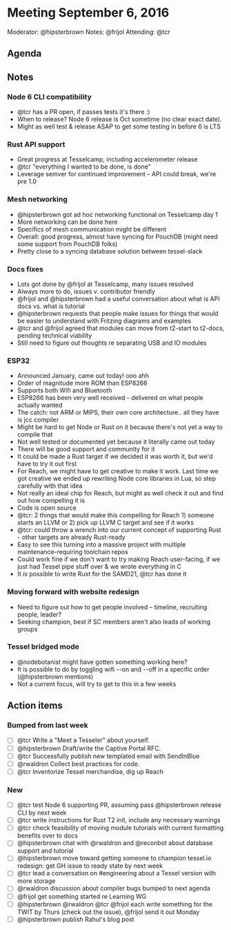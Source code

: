# Meeting September 6, 2016
Moderator: @hipsterbrown
Notes: @frijol
Attending: @tcr

## Agenda


## Notes
### Node 6 CLI compatibility
* @tcr has a PR open, if passes tests it's there :)
* When to release? Node 6 release is Oct sometime (no clear exact date).
* Might as well test & release ASAP to get some testing in before 6 is LTS

### Rust API support
* Great progress at Tesselcamp, including accelerometer release
* @tcr "everything I wanted to be done, is done"
* Leverage semver for continued improvement – API could break, we're pre 1.0

### Mesh networking
* @hipsterbrown got ad hoc networking functional on Tesselcamp day 1
* More networking can be done here
* Specifics of mesh communication might be different
* Overall: good progress, almost have syncing for PouchDB (might need some support from PouchDB folks)
* Pretty close to a syncing database solution between tessel-slack

### Docs fixes
* Lots got done by @frijol at Tesselcamp, many issues resolved
* Always more to do, issues v. contributor friendly
* @frijol and @hipsterbrown had a useful conversation about what is API docs vs. what is tutorial
* @hipsterbrown requests that people make issues for things that would be easier to understand with Fritzing diagrams and examples
* @tcr and @frijol agreed that modules can move from t2-start to t2-docs, pending technical viability
* Still need to figure out thoughts re separating USB and IO modules

### ESP32
* Announced January, came out today! ooo ahh
* Order of magnitude more ROM than ESP8266
* Supports both Wifi and Bluetooth
* ESP8266 has been very well received - delivered on what people actually wanted
* The catch: not ARM or MIPS, their own core architecture.. all they have is jcc compiler
* Might be hard to get Node or Rust on it because there's not yet a way to compile that
* Not well tested or documented yet because it literally came out today
* There will be good support and community for it
* It could be made a Rust target if we decided it was worth it, but we'd have to try it out first
* For Reach, we might have to get creative to make it work. Last time we got creative we ended up rewriting Node core libraries in Lua, so step carefully with that idea
* Not really an ideal chip for Reach, but might as well check it out and find out how compelling it is
* Code is open source
* @tcr: 2 things that would make this compelling for Reach 1) someone starts an LLVM or 2) pick up LLVM C target and see if it works
* @tcr: could throw a wrench into our current concept of supporting Rust - other targets are already Rust-ready
* Easy to see this turning into a massive project with multiple maintenance-requiring toolchain repos
* Could work fine if we don't want to try making Reach user-facing, if we just had Tessel pipe stuff over & we wrote everything in C
* It *is* possible to write Rust for the SAMD21, @tcr has done it

### Moving forward with website redesign
* Need to figure out how to get people involved – timeline, recruiting people, leader?
* Seeking champion, best if SC members aren't also leads of working groups

### Tessel bridged mode
* @nodebotanist might have gotten something working here?
* It is possible to do by toggling wifi --on and --off in a specific order (@hipsterbrown mentions)
* Not a current focus, will try to get to this in a few weeks

## Action items
### Bumped from last week
* [ ] @tcr Write a "Meet a Tesseler" about yourself.
* [ ] @hipsterbrown Draft/write the Captive Portal RFC.
* [ ] @tcr Successfully publish new templated email with SendInBlue
* [ ] @rwaldron Collect best practices for code.
* [ ] @tcr Inventorize Tessel merchandise, dig up Reach

### New
* [ ] @tcr test Node 6 supporting PR, assuming pass @hipsterbrown release CLI by next week
* [ ] @tcr write instructions for Rust T2 init, include any necessary warnings
* [ ] @tcr check feasibility of moving module tutorials with current formatting benefits over to docs
* [ ] @hipsterbrown chat with @rwaldron and @reconbot about database support and tutorial
* [ ] @hipsterbrown move toward getting someone to champion tessel.io redesign: get GH issue to ready state by next week
* [ ] @tcr lead a conversation on #engineering about a Tessel version with more storage
* [ ] @rwaldron discussion about compiler bugs bumped to next agenda
* [ ] @frijol get something started re Learning WG
* [ ] @hipsterbrown @rwaldron @tcr @frijol each write something for the TWIT by Thurs (check out the issue), @frijol send it out Monday
* [ ] @hipsterbrown publish Rahul's blog post
